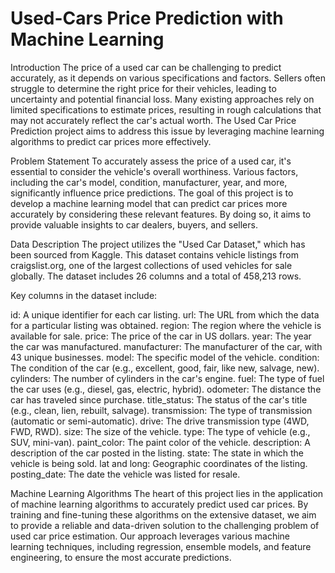 # Used-Cars Price Prediction with Machine Learning

Introduction
The price of a used car can be challenging to predict accurately, as it depends on various specifications and factors. Sellers often struggle to determine the right price for their vehicles, leading to uncertainty and potential financial loss. Many existing approaches rely on limited specifications to estimate prices, resulting in rough calculations that may not accurately reflect the car's actual worth. The Used Car Price Prediction project aims to address this issue by leveraging machine learning algorithms to predict car prices more effectively.

Problem Statement
To accurately assess the price of a used car, it's essential to consider the vehicle's overall worthiness. Various factors, including the car's model, condition, manufacturer, year, and more, significantly influence price predictions. The goal of this project is to develop a machine learning model that can predict car prices more accurately by considering these relevant features. By doing so, it aims to provide valuable insights to car dealers, buyers, and sellers.

Data Description
The project utilizes the "Used Car Dataset," which has been sourced from Kaggle. This dataset contains vehicle listings from craigslist.org, one of the largest collections of used vehicles for sale globally. The dataset includes 26 columns and a total of 458,213 rows.

Key columns in the dataset include:

id: A unique identifier for each car listing.
url: The URL from which the data for a particular listing was obtained.
region: The region where the vehicle is available for sale.
price: The price of the car in US dollars.
year: The year the car was manufactured.
manufacturer: The manufacturer of the car, with 43 unique businesses.
model: The specific model of the vehicle.
condition: The condition of the car (e.g., excellent, good, fair, like new, salvage, new).
cylinders: The number of cylinders in the car's engine.
fuel: The type of fuel the car uses (e.g., diesel, gas, electric, hybrid).
odometer: The distance the car has traveled since purchase.
title_status: The status of the car's title (e.g., clean, lien, rebuilt, salvage).
transmission: The type of transmission (automatic or semi-automatic).
drive: The drive transmission type (4WD, FWD, RWD).
size: The size of the vehicle.
type: The type of vehicle (e.g., SUV, mini-van).
paint_color: The paint color of the vehicle.
description: A description of the car posted in the listing.
state: The state in which the vehicle is being sold.
lat and long: Geographic coordinates of the listing.
posting_date: The date the vehicle was listed for resale.

Machine Learning Algorithms
The heart of this project lies in the application of machine learning algorithms to accurately predict used car prices. By training and fine-tuning these algorithms on the extensive dataset, we aim to provide a reliable and data-driven solution to the challenging problem of used car price estimation. Our approach leverages various machine learning techniques, including regression, ensemble models, and feature engineering, to ensure the most accurate predictions.

